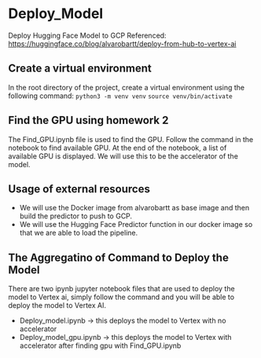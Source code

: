 # Deploy_Model
Deploy Hugging Face Model to GCP 
Referenced: https://huggingface.co/blog/alvarobartt/deploy-from-hub-to-vertex-ai

## Create a virtual environment
In the root directory of the project, create a virtual environment using the following command:
```python3 -m venv venv```
```source venv/bin/activate```

## Find the GPU using homework 2
The Find_GPU.ipynb file is used to find the GPU. Follow the command in the notebook to find available GPU.
At the end of the notebook, a list of available GPU is displayed.
We will use this to be the accelerator of the model.

## Usage of external resources
- We will use the Docker image from alvarobartt as base image and then build the predictor to push to GCP.
- We will use the Hugging Face Predictor function in our docker image so that we are able to load the pipeline.

## The Aggregatino of Command to Deploy the Model
There are two ipynb jupyter notebook files that are used to deploy the model to Vertex ai, simply follow the command and you will be able to
deploy the model to Vertex AI.
- Deploy_model.ipynb -> this deploys the model to Vertex with no accelerator
- Deploy_model_gpu.ipynb -> this deploys the model to Vertex with accelerator after finding gpu with Find_GPU.ipynb
